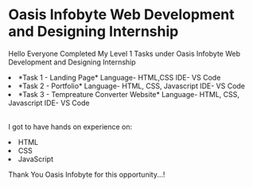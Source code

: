 # Oasis Infobyte Web Development and Designing Internship
Hello Everyone Completed My Level 1 Tasks under Oasis Infobyte Web Development and Designing Internship 

<li>*Task 1 - Landing Page*
	Language- HTML,CSS
	IDE- VS Code
<li>*Task 2 - Portfolio*
	Language- HTML, CSS, Javascript
	IDE- VS Code
<li>*Task 3 - Tempreature Converter Website*
	Language- HTML, CSS, Javascript
	IDE- VS Code

<br>I got to have hands on experience on:
<li>HTML
<li>CSS
<li>JavaScript
 
Thank You Oasis Infobyte for this opportunity...!
